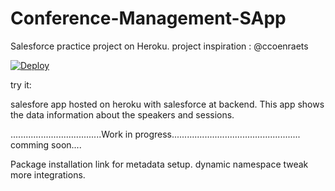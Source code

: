 # Conference-Management-SApp
Salesforce practice project on Heroku.
project inspiration : @ccoenraets 

<a href="https://heroku.com/deploy?template=https://github.com/svshubhm/Coference-Management-SApp">
  <img src="https://www.herokucdn.com/deploy/button.svg" alt="Deploy">
</a>

try it: 

salesfore app hosted on heroku with salesforce at backend.
This app shows the data information about the speakers and sessions.


....................................Work in progress...................................................
comming soon....

Package installation link for metadata setup. 
dynamic namespace tweak
more integrations.
